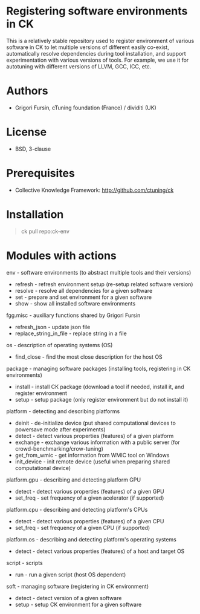 Registering software environments in CK
=======================================

This is a relatively stable repository used to register
environment of various software in CK to let multiple
versions of different easily co-exist, automatically
resolve dependencies during tool installation, and
support experimentation with various versions of
tools. For example, we use it for autotuning with
different versions of LLVM, GCC, ICC, etc.

Authors
=======

* Grigori Fursin, cTuning foundation (France) / dividiti (UK)

License
=======
* BSD, 3-clause

Prerequisites
=============
* Collective Knowledge Framework: http://github.com/ctuning/ck

Installation
============

> ck pull repo:ck-env

Modules with actions
====================

env - software environments (to abstract multiple tools and their versions)

  * refresh - refresh environment setup (re-setup related software version)
  * resolve - resolve all dependencies for a given software
  * set - prepare and set environment for a given software
  * show - show all installed software environments

fgg.misc - auxiliary functions shared by Grigori Fursin

  * refresh_json - update json file
  * replace_string_in_file - replace string in a file

os - description of operating systems (OS)

  * find_close - find the most close description for the host OS

package - managing software packages (installing tools, registering in CK environments)

  * install - install CK package (download a tool if needed, install it, and register environment
  * setup - setup package (only register environment but do not install it)

platform - detecting and describing platforms

  * deinit - de-initialize device (put shared computational devices to powersave mode after experiments)
  * detect - detect various properties (features) of a given platform
  * exchange - exchange various information with a public server (for crowd-benchmarking/crow-tuning)
  * get_from_wmic - get information from WMIC tool on Windows
  * init_device - init remote device (useful when preparing shared computational device)

platform.gpu - describing and detecting platform GPU

  * detect - detect various properties (features) of a given GPU
  * set_freq - set frequency of a given acelerator (if supported)

platform.cpu - describing and detecting platform's CPUs

  * detect - detect various properties (features) of a given CPU
  * set_freq - set frequency of a given CPU (if supported)

platform.os - describing and detecting platform's operating systems

  * detect - detect various properties (features) of a host and target OS

script - scripts

  * run - run a given script (host OS dependent)

soft - managing software (registering in CK environment)

  * detect - detect version of a given software
  * setup - setup CK environment for a given software
